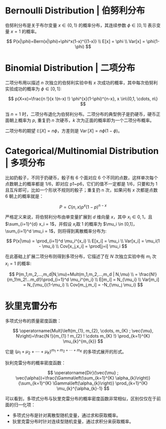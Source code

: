 # Bernoulli Distribution | 伯努利分布

伯努利分布是关于布尔变量 $x \in \{0,1\}$ 的概率分布，其连续参数 $\phi \in [0,1]$ 表示变量 $x=1$ 的概率。

$$
P(x|\phi)=Bern(x|\phi)=\phi^x(1-x)^{(1-x)} \\
E[x] = \phi \\
Var[x] = \phi(1-\phi)
$$

# Binomial Distribution | 二项分布

二项分布用以描述 $n$ 次独立的伯努利实验中有 $x$ 次成功的概率，其中每次伯努利实验成功的概率为 $\phi \in [0,1]$:

$$
p(X=x)=\frac{n !}{x !(n-x) !} \phi^{x}(1-\phi)^{n-x}, x \in\{0,1, \cdots, n\}
$$

当 $n=1$ 时，二项分布退化为伯努利分布。二项分布的典型例子是扔硬币，硬币正面朝上概率为 $p$, 重复扔 $n$ 次硬币，$k$ 次为正面的概率即为一个二项分布概率。

二项分布的期望 $\mathbb{E}[X]=n \phi$，方差则是 $\operatorname{Var}[X]=n \phi(1-\phi)$。

# Categorical/Multinomial Distribution | 多项分布

比如扔骰子，不同于扔硬币，骰子有 6 个面对应 6 个不同的点数，这样单次每个点数朝上的概率都是 $1/6$，即对应 p1~p6，它们的值不一定都是 1/6，只要和为 1 且互斥即可，比如一个形状不规则的骰子；重复扔 n 次，如果问有 $x$ 次都是点数 6 朝上的概率就是：

$$
P = C(n,x)p^x(1-p)^{n-x}
$$

严格定义来说，将伯努利分布由单变量扩展到 $d$ 维向量 $x$，其中 $x_i \in {0,1}$，且$\sum_{i=1}^{d} x_i = 1$，并假设 $x_i$取 1 的概率为 $\mu_i \in [0,1]，\sum_{i=1}^d \mu_i = 1$，则将得到离散概率分布为:

$$
P(x|\mu) = \prod_{i=1}^d \mu_i^{x_i} \\
E[x_i] = \mu_i \\
Var[x_i] = \mu_i(1 - \mu_i) \\
Cov[x_j,x_i] = \prod[j=i] \mu_i
$$

在此基础上扩展二项分布则得到多项分布，它描述了在 $N$ 次独立实验中有 $m_i$ 次 $x_i = 1$ 的概率:

$$
P(m_1,m_2,...,m_d|N,\mu)=Mult(m_1,m_2,...,m_d | N,\mu) \\
= \frac{N!}{m_1!m_2!...m_d!}\prod_{i=1}^d \mu_i^{m_i} \\
E[m_i] = N_{\mu_i} \\
Var[m_i] = N_{\mu_i}(1-\mu_i) \\
Cov[m_j,m_i] = -N_{\mu_j \mu_i}
$$

# 狄里克雷分布

多项式分布的质量密度函数：

$$
\operatorname{Mult}\left(m_{1}, m_{2}, \cdots, m_{K} ; \vec{\mu}, N\right)=\frac{N !}{m_{1} ! m_{2} ! \cdots m_{K} !} \prod_{k=1}^{K} \mu_{k}^{m_{k}}
$$

它是 $\left(\mu_{1}+\mu_{2}+\cdots+\mu_{K}\right)^{m_{1}+m_{2}+\cdots+m_{K}}$ 的多项式展开的形式。

狄利克雷分布的概率密度函数：

$$
\operatorname{Dir}(\vec{\mu} ; \vec{\alpha})=\frac{\Gamma\left(\sum_{k=1}^{K} \alpha_{k}\right)}{\sum_{k=1}^{K} \Gamma\left(\alpha_{k}\right)} \prod_{k=1}^{K} \mu_{k}^{\alpha_{k}-1}
$$

可以看到，多项式分布与狄里克雷分布的概率密度函数非常相似，区别仅仅在于前面的归一化项：

- 多项式分布是针对离散型随机变量，通过求和获取概率。
- 狄里克雷分布时针对连续型随机变量，通过求积分来获取概率。
